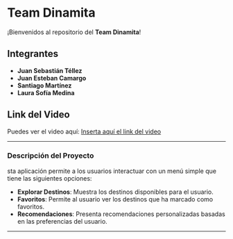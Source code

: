 # Team Dinamita

¡Bienvenidos al repositorio del **Team Dinamita**!

## Integrantes

- **Juan Sebastián Téllez**
- **Juan Esteban Camargo**
- **Santiago Martínez**
- **Laura Sofía Medina**

## Link del Video

Puedes ver el video aquí: [Inserta aquí el link del video](#)

---

### Descripción del Proyecto

sta aplicación permite a los usuarios interactuar con un menú simple que tiene las siguientes opciones:

- **Explorar Destinos**: Muestra los destinos disponibles para el usuario.
- **Favoritos**: Permite al usuario ver los destinos que ha marcado como favoritos.
- **Recomendaciones**: Presenta recomendaciones personalizadas basadas en las preferencias del usuario.

---

